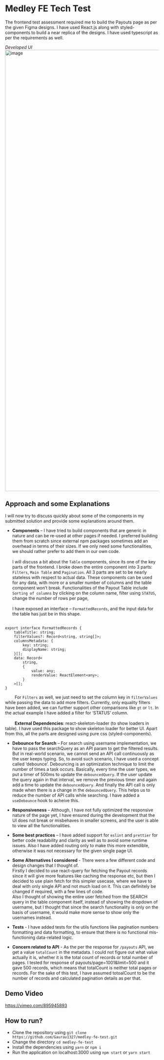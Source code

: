 # Medley FE Tech Test

The frontend test assessment required me to build the Payouts page as per the given Figma designs. I have used React.js along with styled-components to build a near replica of the designs. I have used typescript as per the requirements as well.

_Developed UI_
<img width="1440" alt="image" src="https://github.com/Gaurav1327/medley-fe-test/assets/42798689/babc9c21-dcc6-4c4b-9872-d3efc92b75c4">

## Approach and some Explanations
I will now try to discuss quickly about some of the components in my submitted solution and provide some explanations around them.

- **Components** – I have tried to build components that are generic in nature and can be re-used at other pages if needed. I preferred building them from scratch since external npm packages sometimes add an overhead in terms of their sizes. If we only need some functionalities, we should rather prefer to add them in our own code.
<br><br> I will discuss a bit about the `Table` components, since its one of the key parts of the frontend. I broke down the entire component into 3 parts: `Filters`, `Main Table` and `Pagination`. All 3 parts are set to be nearly stateless with respect to actual data. These components can be used for any data, with more or a smaller number of columns and the table component won’t break.
Functionalities of the Payout Table include `Sorting of columns` by clicking on the column name, filter using `STATUS`, change the number of rows per page,
<br><br>I have exposed an interface – `FormattedRecords`, and the input data for the table has just be in this shape.
<br><br>
```
export interface FormattedRecords {
    tableTitle: string;
    filterValues?: Record<string, string[]>;
    columnsMetadata: {
        key: string;
        displayName: string;
    }[];
    data: Record<
        string,
        {
            value: any;
            renderValue: ReactElement<any>;
        }
    >[];
}
```
&nbsp;&nbsp;&nbsp;&nbsp;&nbsp;&nbsp;&nbsp;&nbsp;For `Filters` as well, we just need to set the column key in `filterValues` while passing the data to add more filters. Currently, only equality filters have been added, we can further support other comparisons like `gt` or `lt`. In the actual example I have added a filter for ‘STATUS’ column. <br><br>
&nbsp;&nbsp;&nbsp;&nbsp;&nbsp;&nbsp;&nbsp;&nbsp;**External Dependencies**: react-skeleton-loader (to show loaders in table). I have used this package to show skeleton loader for better UI. Apart from this, all the parts are designed using pure css (styled-components).

- **Debounce for Search** – For search using username implementation, we have to pass the searchQuery as an API param to get the filtered results. But in real-world scenario, we cannot send an API call continuously as the user keeps typing. So, to avoid such scenario, I have used a concept called ‘debounce’. Debouncing is an optimization technique to limit the number of times a task occurs. Basically, every time the user types, we put a timer of 500ms to update the `debouncedQuery`. If the user update the query again in that interval, we remove the previous timer and again add a time to update the `debouncedQuery`. And finally the API call is only made when there is a change in the `debouncedQuery`. This helps us to reduce the number of API calls while searching. I have added a `useDebounce` hook to acheive this.

- **Responsiveness** – Although, I have not fully optimized the responsive nature of the page yet, I have ensured during the development that the UI does not break or misbehaves in smaller screens, and the user is able to view all the functionalities.

- **Some best practices** – I have added support for `eslint` and `prettier` for better code readability and clarity as well as to avoid some runtime issues. Also I have added routing only to make this more extendible, otherwise it was not necessary for the given single page UI.

- **Some Alternatives I considered** - There were a few different code and design changes that I thought of.
<br>Firstly I decided to use react-query for fetching the Payout records since it will give more features like caching the response etc, but then I decided to use plain fetch for this simpler usecase, where we have to deal with only single API and not much load on it. This can definitely be changed if required, with a few lines of code.
<br>Also I thought of showing the entire user fetched from the SEARCH query in the table component itself, instead of showing the dropdown of username, but I thought that since the search functionality is only on the basis of username, it would make more sense to show only the usernames instead.

- **Tests** - I have added tests for the utils functions like pagination numbers formatting and data formatting, to ensure that there is no functional mis-functioning data-related logic.
   
- **Concern related to API** - As the per the response for `/payouts` API, we get a value `totalCount` in the metadata. I could not figure out what value actually it is, whether it is the total count of records or total number of pages. I tested for response of payouts/page=1001&limit=500 and it gave 500 records, which means that totalCount is neither total pages or records. For the sake of this test, I have assumed totoalCount to be the number of records and calculated pagination details as per that.

## Demo Video
https://vimeo.com/895945893

## How to run?
- Clone the repository using `git clone https://github.com/Gaurav1327/medley-fe-test.git`
- Change the directory `cd medley-fe-test`
- Install the dependencies using `yarn` or `npm i`
- Run the application on localhost:3000 using `npm start` or `yarn start`
